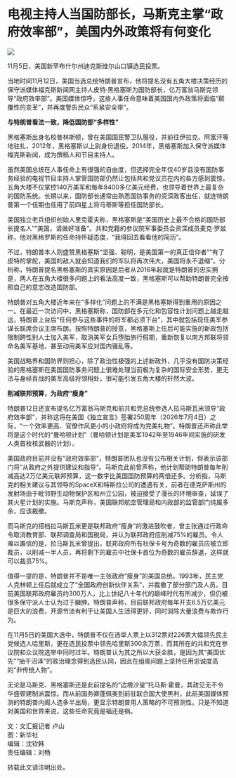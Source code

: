 # 电视主持人当国防部长，马斯克主掌“政府效率部”，美国内外政策将有何变化

![](https://image.whb.cn/image/c96431213e754401abe32dd2fdc386dd.jpg)

11月5日，美国新罕布什尔州迪克斯维尔山口镇选民投票。

当地时间11月12日，美国当选总统特朗普宣布，他将提名没有五角大楼决策经历的保守派媒体福克斯新闻网主持人皮特·黑格塞斯为国防部长，亿万富翁马斯克领导“政府效率部”。美国媒体惊呼，这些人事任命意味着美国国内外政策将面临“颠覆性的变革”，并再度警告民众“系紧安全带”。

**与特朗普看法一致，降低国防部“多样性”**

黑格塞斯出身名校普林斯顿，曾在美国国民警卫队服役，并前往伊拉克、阿富汗等地驻扎，2012年，黑格塞斯以上尉身份退役。2014年，黑格塞斯加入保守派媒体福克斯新闻，成为撰稿人和节目主持人。

虽然美国总统在人事任命上有很强的自由度，但选择完全年仅40岁且没有国防事务经验的电视节目主持人掌管国防部仍然让包括共和党议员在内的各方感到震惊。五角大楼不仅掌控140万美军和每年8400多亿美元经费，也领导着世界上最复杂的国防系统。长期以来，国防部长通常由熟悉国防事务的资深政客出任，就连特朗普第一个任期也任用了前四星上将马蒂斯等担任国防部长。

美国独立老兵组织创始人里克霍夫称，黑格塞斯是“美国历史上最不合格的国防部长提名人”“美国，请做好准备”。共和党籍的参议院军事委员会资深成员麦克·罗兹称，他对黑格罗斯的任命持怀疑态度，“我得回去看看他的简历”。

不过，特朗普本人则盛赞黑格塞斯“坚强、聪明，是美国第一的真正信仰者”“有了皮特的掌舵，美国的敌人就会知道我们的军队将再次伟大，美国将永不退缩”。分析称，特朗普提名黑格塞斯的真实原因是后者从2016年起就是特朗普的忠实拥趸，两人在五角大楼很多问题上的看法高度一致，黑格塞斯可以帮助特朗普完全按照自己的意志改造国防部。

特朗普对五角大楼近年来在“多样化”问题上的不满是黑格塞斯得到重用的原因之一。在最近一次访问中，黑格塞斯称，国防部在多元化和包容性计划问题上越走越远，特朗普上台后“任何参与这些事件的将军都必须下台”，其中就包括现任美军参谋长联席会议主席布朗。按照特朗普的授意，黑格塞斯上任后可能实施的新政包括限制跨性别人士加入美军，取消美军女兵堕胎旅行假期，重新恢复以南方邦联将领命名美军基地，甚至动用美军应对国内骚乱等。

美国战略界和国防界则担心，除了政治性极强的上述新政外，几乎没有国防决策经验的黑格塞斯在美国国防事务问题上很难处理当前极为复杂的国际安全形势，更无法与身经百战的美军高级将领相处，很可能引发五角大楼的轩然大波。

**削减联邦预算，为政府“瘦身”**

特朗普12日还宣布提名亿万富翁马斯克和前共和党总统参选人拉马斯瓦米领导“政府效率部”，并称这将在美国《独立宣言》签署250周年（2026年7月4日）之际，“一个效率更高、官僚作风更小的小政府将成为完美礼物”。特朗普还声称此举将是这个时代的“曼哈顿计划”（曼哈顿计划是美军1942年至1946年间实施的研发人类首枚核武器的计划）。

美国政府目前并没有“政府效率部”，特朗普团队也没有公布相关计划，但表示该部门将“从政府之外提供建议和指导”。马斯克此前曾声称，他计划帮助特朗普每年削减高达2万亿美元联邦预算，这一数字比美国国防预算的两倍还多。分析指，马斯克的相关建议与其领导的SpaceX和特斯拉公司的遭遇有关，前者在德克萨斯州的发射场由于毗邻野生动物保护区和州立公园，被迫接受了漫长的环境审查，延误了其火星计划的实施。马斯克声称，美国联邦航空管理局和内政部的监管部门纯属多余，应该裁撤。

而马斯克的搭档拉马斯瓦米更是联邦政府“瘦身”的激进鼓吹者，曾主张通过行政命令取消教育部、联邦调查局和国税局，并认为联邦政府应削减75%的雇员。令人难以置信的是，拉马斯瓦米曾提出，联邦政府所有社保卡号为奇数的雇员应被立即裁员，以削减一半人员，再将剩下的雇员中社保卡首位为奇数的雇员辞退，这样就可以裁员75%。

值得一提的是，特朗普并不是唯一主张政府“瘦身”的美国总统。1993年，民主党人克林顿上任后就成立了“全国政府创新伙伴关系”，并裁撤了部分部门及人员。目前美国联邦政府雇员约300万人，比上世纪八十年代的巅峰时代有所减少，但仍被很多保守派人士认为过于臃肿。特朗普声称，目前联邦政府每年开支6.5万亿美元是巨大的浪费，开源节流有利于让美国人生活得更好，同时消除大量浪费与欺诈行为。

在11月5日的美国大选中，特朗普不仅在选举人票上以312票对226票大幅领先民主党候选人哈里斯，更在选民投票中领先哈里斯300余万票，而其所在的共和党在参议院和众议院选举中同时过半。特朗普认为其之所以大获全胜，是因为其“美国优先”“抽干沼泽”的政治理念得到选民认同，因此在组阁问题上坚持任用忠诚度高的“非传统人物”。

无论是马斯克、黑格塞斯还是此前提名的“边境沙皇”托马斯·霍曼，其政见无不令华盛顿建制派震惊。而从前国务卿蓬佩奥到前驻联合国大使黑利，此前美国媒体预测的特朗普内阁人选多半出局，更显示特朗普用人策略的不可预测性。只是不知道对美国和世界来说，这些任命究竟是福还是祸。

文：文汇报记者 卢山  
图：新华社  
编辑：沈钦韩  
责任编辑：刘畅  

转载此文请注明出处。
<!-- tcd_original_link https://www.whb.cn/commonDetail/957237 -->
